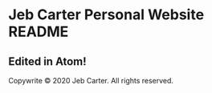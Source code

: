 # Jeb Carter Personal Website README
## Edited in Atom!


Copywrite &copy; 2020 Jeb Carter. All rights reserved.
